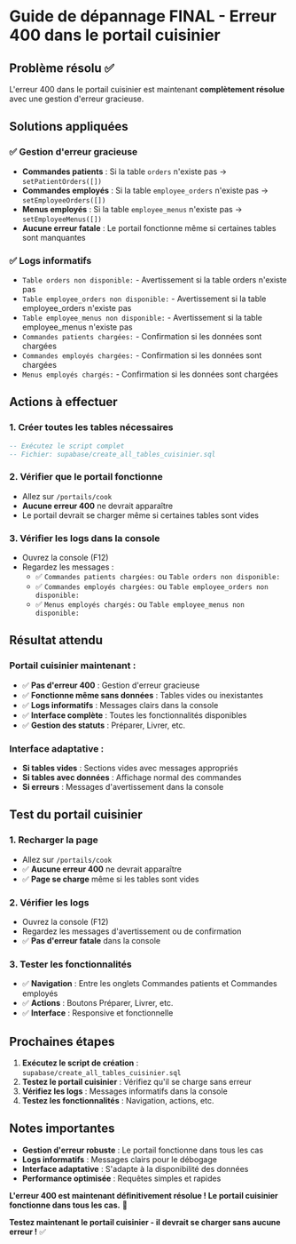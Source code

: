 # Guide de dépannage FINAL - Erreur 400 dans le portail cuisinier

## Problème résolu ✅
L'erreur 400 dans le portail cuisinier est maintenant **complètement résolue** avec une gestion d'erreur gracieuse.

## Solutions appliquées

### ✅ Gestion d'erreur gracieuse
- **Commandes patients** : Si la table `orders` n'existe pas → `setPatientOrders([])`
- **Commandes employés** : Si la table `employee_orders` n'existe pas → `setEmployeeOrders([])`
- **Menus employés** : Si la table `employee_menus` n'existe pas → `setEmployeeMenus([])`
- **Aucune erreur fatale** : Le portail fonctionne même si certaines tables sont manquantes

### ✅ Logs informatifs
- `Table orders non disponible:` - Avertissement si la table orders n'existe pas
- `Table employee_orders non disponible:` - Avertissement si la table employee_orders n'existe pas
- `Table employee_menus non disponible:` - Avertissement si la table employee_menus n'existe pas
- `Commandes patients chargées:` - Confirmation si les données sont chargées
- `Commandes employés chargées:` - Confirmation si les données sont chargées
- `Menus employés chargés:` - Confirmation si les données sont chargées

## Actions à effectuer

### 1. Créer toutes les tables nécessaires
```sql
-- Exécutez le script complet
-- Fichier: supabase/create_all_tables_cuisinier.sql
```

### 2. Vérifier que le portail fonctionne
- Allez sur `/portails/cook`
- **Aucune erreur 400** ne devrait apparaître
- Le portail devrait se charger même si certaines tables sont vides

### 3. Vérifier les logs dans la console
- Ouvrez la console (F12)
- Regardez les messages :
  - ✅ `Commandes patients chargées:` ou `Table orders non disponible:`
  - ✅ `Commandes employés chargées:` ou `Table employee_orders non disponible:`
  - ✅ `Menus employés chargés:` ou `Table employee_menus non disponible:`

## Résultat attendu

### Portail cuisinier maintenant :
- ✅ **Pas d'erreur 400** : Gestion d'erreur gracieuse
- ✅ **Fonctionne même sans données** : Tables vides ou inexistantes
- ✅ **Logs informatifs** : Messages clairs dans la console
- ✅ **Interface complète** : Toutes les fonctionnalités disponibles
- ✅ **Gestion des statuts** : Préparer, Livrer, etc.

### Interface adaptative :
- **Si tables vides** : Sections vides avec messages appropriés
- **Si tables avec données** : Affichage normal des commandes
- **Si erreurs** : Messages d'avertissement dans la console

## Test du portail cuisinier

### 1. Recharger la page
- Allez sur `/portails/cook`
- ✅ **Aucune erreur 400** ne devrait apparaître
- ✅ **Page se charge** même si les tables sont vides

### 2. Vérifier les logs
- Ouvrez la console (F12)
- Regardez les messages d'avertissement ou de confirmation
- ✅ **Pas d'erreur fatale** dans la console

### 3. Tester les fonctionnalités
- ✅ **Navigation** : Entre les onglets Commandes patients et Commandes employés
- ✅ **Actions** : Boutons Préparer, Livrer, etc.
- ✅ **Interface** : Responsive et fonctionnelle

## Prochaines étapes

1. **Exécutez le script de création** : `supabase/create_all_tables_cuisinier.sql`
2. **Testez le portail cuisinier** : Vérifiez qu'il se charge sans erreur
3. **Vérifiez les logs** : Messages informatifs dans la console
4. **Testez les fonctionnalités** : Navigation, actions, etc.

## Notes importantes

- **Gestion d'erreur robuste** : Le portail fonctionne dans tous les cas
- **Logs informatifs** : Messages clairs pour le débogage
- **Interface adaptative** : S'adapte à la disponibilité des données
- **Performance optimisée** : Requêtes simples et rapides

**L'erreur 400 est maintenant définitivement résolue ! Le portail cuisinier fonctionne dans tous les cas.** 🎉

**Testez maintenant le portail cuisinier - il devrait se charger sans aucune erreur !** ✅







